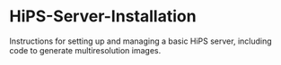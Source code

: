 # HiPS-Server-Installation
Instructions for setting up and managing a basic HiPS server, including code to generate multiresolution images.
